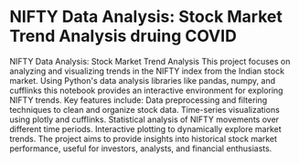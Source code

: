 # NIFTY Data Analysis: Stock Market Trend Analysis druing COVID
NIFTY Data Analysis: Stock Market Trend Analysis This project focuses on analyzing and visualizing trends in the NIFTY index from the Indian stock market. Using Python's data analysis libraries like pandas, numpy, and cufflinks this notebook provides an interactive environment for exploring NIFTY trends. 
Key features include:
Data preprocessing and filtering techniques to clean and organize stock data.
Time-series visualizations using plotly and cufflinks.
Statistical analysis of NIFTY movements over different time periods.
Interactive plotting to dynamically explore market trends.
The project aims to provide insights into historical stock market performance, useful for investors, analysts, and financial enthusiasts.
